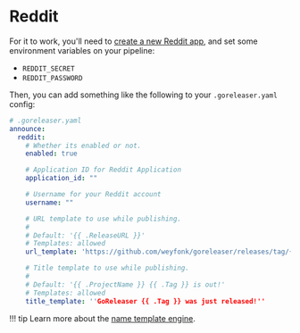 # Reddit

For it to work, you'll need to [create a new Reddit app](https://www.reddit.com/prefs/apps), and set some environment
variables on your pipeline:

- `REDDIT_SECRET`
- `REDDIT_PASSWORD`

Then, you can add something like the following to your `.goreleaser.yaml` config:

```yaml
# .goreleaser.yaml
announce:
  reddit:
    # Whether its enabled or not.
    enabled: true

    # Application ID for Reddit Application
    application_id: ""

    # Username for your Reddit account
    username: ""

    # URL template to use while publishing.
    #
    # Default: '{{ .ReleaseURL }}'
    # Templates: allowed
    url_template: 'https://github.com/weyfonk/goreleaser/releases/tag/{{ .Tag }}'

    # Title template to use while publishing.
    #
    # Default: '{{ .ProjectName }} {{ .Tag }} is out!'
    # Templates: allowed
    title_template: ''GoReleaser {{ .Tag }} was just released!''
```

!!! tip
    Learn more about the [name template engine](/customization/templates/).
